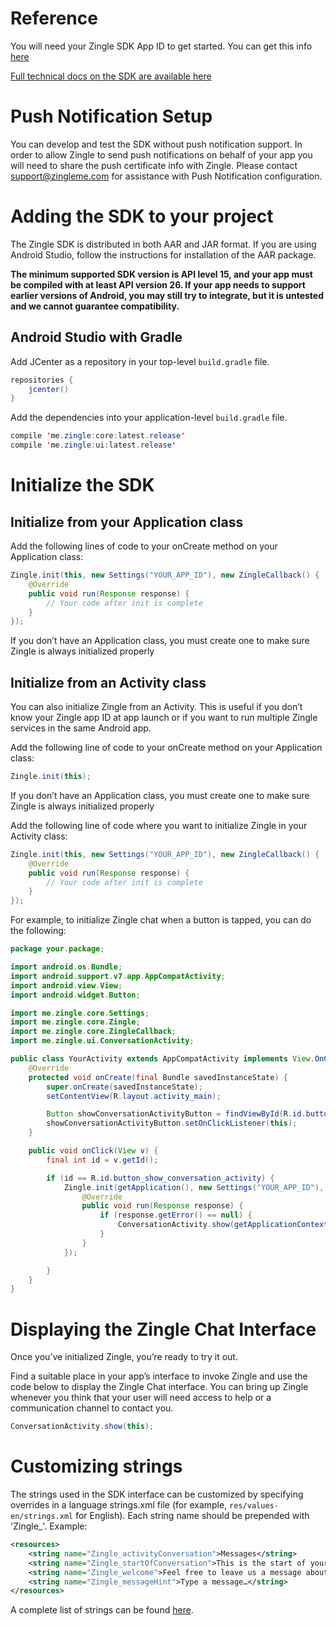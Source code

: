 # Reference

You will need your Zingle SDK App ID to get started.  You can get this info [here](https://app.zingle.me/service/default/settings/channels/chat)

[Full technical docs on the SDK are available here](https://zingle.github.io/zingle-chat-android/) 

# Push Notification Setup
You can develop and test the SDK without push notification support.  In order to allow Zingle to send push notifications on behalf of your app you will need to share the push certificate info with Zingle.  Please contact support@zingleme.com for assistance with Push Notification configuration.

# Adding the SDK to your project
The Zingle SDK is distributed in both AAR and JAR format. If you are using Android Studio, follow the instructions for installation of the AAR package.

**The minimum supported SDK version is API level 15, and your app must be compiled with at least API version 26. If your app needs to support earlier versions of Android, you may still try to integrate, but it is untested and we cannot guarantee compatibility.**

## Android Studio with Gradle
Add JCenter as a repository in your top-level `build.gradle` file.

```java
repositories {
    jcenter()
}
```

Add the dependencies into your application-level `build.gradle` file.

```java
compile 'me.zingle:core:latest.release'
compile 'me.zingle:ui:latest.release'
```

# Initialize the SDK

## Initialize from your Application class
Add the following lines of code to your onCreate method on your Application class:

```java
Zingle.init(this, new Settings("YOUR_APP_ID"), new ZingleCallback() {
    @Override
    public void run(Response response) {
        // Your code after init is complete
    }
});
```
If you don’t have an Application class, you must create one to make sure Zingle is always initialized properly

## Initialize from an Activity class
You can also initialize Zingle from an Activity. This is useful if you don’t know your Zingle app ID at app launch or if you want to run multiple Zingle services in the same Android app.

Add the following line of code to your onCreate method on your Application class:
```java
Zingle.init(this);
```
If you don’t have an Application class, you must create one to make sure Zingle is always initialized properly

Add the following line of code where you want to initialize Zingle in your Activity class:
```java
Zingle.init(this, new Settings("YOUR_APP_ID"), new ZingleCallback() {
    @Override
    public void run(Response response) {
        // Your code after init is complete
    }
});
```

For example, to initialize Zingle chat when a button is tapped, you can do the following:
```java
package your.package;

import android.os.Bundle;
import android.support.v7.app.AppCompatActivity;
import android.view.View;
import android.widget.Button;

import me.zingle.core.Settings;
import me.zingle.core.Zingle;
import me.zingle.core.ZingleCallback;
import me.zingle.ui.ConversationActivity;

public class YourActivity extends AppCompatActivity implements View.OnClickListener {
    @Override
    protected void onCreate(final Bundle savedInstanceState) {
        super.onCreate(savedInstanceState);
        setContentView(R.layout.activity_main);

        Button showConversationActivityButton = findViewById(R.id.button_show_conversation_activity);
        showConversationActivityButton.setOnClickListener(this);
    }

    public void onClick(View v) {
        final int id = v.getId();

        if (id == R.id.button_show_conversation_activity) {
            Zingle.init(getApplication(), new Settings("YOUR_APP_ID"), new ZingleCallback() {
                @Override
                public void run(Response response) {
                    if (response.getError() == null) {
                        ConversationActivity.show(getApplicationContext());
                    }
                }
            });

        }
    }
}
```

# Displaying the Zingle Chat Interface
Once you’ve initialized Zingle, you’re ready to try it out.

Find a suitable place in your app’s interface to invoke Zingle and use the code below to display the Zingle Chat interface. You can bring up Zingle whenever you think that your user will need access to help or a communication channel to contact you.
```java
ConversationActivity.show(this);
```

# Customizing strings
The strings used in the SDK interface can be customized by specifying overrides in a language strings.xml file (for example, ```res/values-en/strings.xml``` for English).  Each string name should be prepended with 'Zingle_'.  Example:

```xml
<resources>
    <string name="Zingle_activityConversation">Messages</string>
    <string name="Zingle_startOfConversation">This is the start of your conversation with the team.</string>
    <string name="Zingle_welcome">Feel free to leave us a message about anything that\'s on your mind.</string>
    <string name="Zingle_messageHint">Type a message…</string>
</resources>
```
A complete list of strings can be found [here](https://github.com/Zingle/web-chat#individual-functions).


